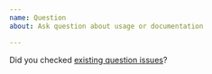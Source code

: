 ```yaml
---
name: Question
about: Ask question about usage or documentation

---
```


Did you checked [existing question issues](issues?q=label%3Aquestion)?
